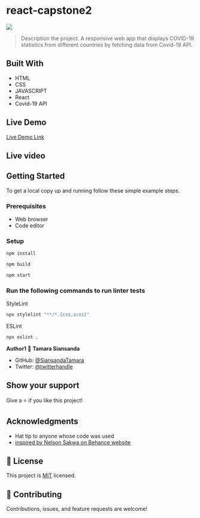 # react-capstone2

![](https://img.shields.io/badge/Microverse-blueviolet)


> Description the project.
> A responsive web app that displays COVID-19 statistics from different countries by fetching data from Covid-19 API.



## Built With

- HTML
- CSS
- JAVASCRIPT
- React
- Covid-19 API

## Live Demo 
[Live Demo Link]( https://siansandatamara.github.io/react-capstone2/)

## Live video 



## Getting Started


To get a local copy up and running follow these simple example steps.

### Prerequisites

- Web browser
- Code editor

### Setup


```bash
npm install
```

```bash
npm build
```

```bash
npm start
```

### Run the following commands to run linter tests


StyleLint
```bash
npx stylelint "**/*.{css,scss}"
```

ESLint
```bash
npx eslint .
```


 **Author1**
👤 **Tamara Siansanda**

- GitHub: [@SiansandaTamara](https://github.com/SiansandaTamara)
- Twitter: [@twitterhandle](https://twitter.com/TamaraSiansanda)


## Show your support

Give a ⭐️ if you like this project!

## Acknowledgments

- Hat tip to anyone whose code was used
- [inspired by Nelson Sakwa on Behance website](https://www.behance.net/sakwadesignstudio)

## 📝 License

This project is [MIT](https://github.com/SiansandaTamara/news-website/blob/dev/LICENSE) licensed.

## 🤝 Contributing


Contributions, issues, and feature requests are welcome!

